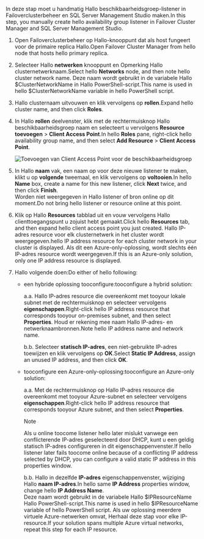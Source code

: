 <span data-ttu-id="9f593-101">In deze stap moet u handmatig Hallo beschikbaarheidsgroep-listener in Failoverclusterbeheer en SQL Server Management Studio maken.</span><span class="sxs-lookup"><span data-stu-id="9f593-101">In this step, you manually create hello availability group listener in Failover Cluster Manager and SQL Server Management Studio.</span></span>

1. <span data-ttu-id="9f593-102">Open Failoverclusterbeheer op Hallo-knooppunt dat als host fungeert voor de primaire replica Hallo.</span><span class="sxs-lookup"><span data-stu-id="9f593-102">Open Failover Cluster Manager from hello node that hosts hello primary replica.</span></span>

2. <span data-ttu-id="9f593-103">Selecteer Hallo **netwerken** knooppunt en Opmerking Hallo clusternetwerknaam.</span><span class="sxs-lookup"><span data-stu-id="9f593-103">Select hello **Networks** node, and then note hello cluster network name.</span></span> <span data-ttu-id="9f593-104">Deze naam wordt gebruikt in de variabele Hallo $ClusterNetworkName in Hallo PowerShell-script.</span><span class="sxs-lookup"><span data-stu-id="9f593-104">This name is used in hello $ClusterNetworkName variable in hello PowerShell script.</span></span>

3. <span data-ttu-id="9f593-105">Hallo clusternaam uitvouwen en klik vervolgens op **rollen**.</span><span class="sxs-lookup"><span data-stu-id="9f593-105">Expand hello cluster name, and then click **Roles**.</span></span>

4. <span data-ttu-id="9f593-106">In Hallo **rollen** deelvenster, klik met de rechtermuisknop Hallo beschikbaarheidsgroep naam en selecteert u vervolgens **Resource toevoegen** > **Client Access Point**.</span><span class="sxs-lookup"><span data-stu-id="9f593-106">In hello **Roles** pane, right-click hello availability group name, and then select **Add Resource** > **Client Access Point**.</span></span>
   
    ![Toevoegen van Client Access Point voor de beschikbaarheidsgroep](./media/virtual-machines-sql-server-configure-alwayson-availability-group-listener/IC678769.gif)

5. <span data-ttu-id="9f593-108">In Hallo **naam** vak, een naam op voor deze nieuwe listener te maken, klikt u op **volgende** tweemaal, en klik vervolgens op **voltooien**.</span><span class="sxs-lookup"><span data-stu-id="9f593-108">In hello **Name** box, create a name for this new listener, click **Next** twice, and then click **Finish**.</span></span>  
    <span data-ttu-id="9f593-109">Worden niet weergegeven in Hallo listener of bron online op dit moment.</span><span class="sxs-lookup"><span data-stu-id="9f593-109">Do not bring hello listener or resource online at this point.</span></span>

6. <span data-ttu-id="9f593-110">Klik op Hallo **Resources** tabblad uit en vouw vervolgens Hallo clienttoegangspunt u zojuist hebt gemaakt.</span><span class="sxs-lookup"><span data-stu-id="9f593-110">Click hello **Resources** tab, and then expand hello client access point you just created.</span></span> 
    <span data-ttu-id="9f593-111">Hallo IP-adres resource voor elk clusternetwerk in het cluster wordt weergegeven.</span><span class="sxs-lookup"><span data-stu-id="9f593-111">hello IP address resource for each cluster network in your cluster is displayed.</span></span> <span data-ttu-id="9f593-112">Als dit een Azure-only-oplossing, wordt slechts één IP-adres resource wordt weergegeven.</span><span class="sxs-lookup"><span data-stu-id="9f593-112">If this is an Azure-only solution, only one IP address resource is displayed.</span></span>

7. <span data-ttu-id="9f593-113">Hallo volgende doen:</span><span class="sxs-lookup"><span data-stu-id="9f593-113">Do either of hello following:</span></span>
   
   * <span data-ttu-id="9f593-114">een hybride oplossing tooconfigure:</span><span class="sxs-lookup"><span data-stu-id="9f593-114">tooconfigure a hybrid solution:</span></span>
     
        <span data-ttu-id="9f593-115">a.</span><span class="sxs-lookup"><span data-stu-id="9f593-115">a.</span></span> <span data-ttu-id="9f593-116">Hallo IP-adres resource die overeenkomt met tooyour lokale subnet met de rechtermuisknop en selecteer vervolgens **eigenschappen**.</span><span class="sxs-lookup"><span data-stu-id="9f593-116">Right-click hello IP address resource that corresponds tooyour on-premises subnet, and then select **Properties**.</span></span> <span data-ttu-id="9f593-117">Houd er rekening mee naam Hallo IP-adres- en netwerknaambronnen.</span><span class="sxs-lookup"><span data-stu-id="9f593-117">Note hello IP address name and network name.</span></span>
   
        <span data-ttu-id="9f593-118">b.</span><span class="sxs-lookup"><span data-stu-id="9f593-118">b.</span></span> <span data-ttu-id="9f593-119">Selecteer **statisch IP-adres**, een niet-gebruikte IP-adres toewijzen en klik vervolgens op **OK**.</span><span class="sxs-lookup"><span data-stu-id="9f593-119">Select **Static IP Address**, assign an unused IP address, and then click **OK**.</span></span>
 
   * <span data-ttu-id="9f593-120">tooconfigure een Azure-only-oplossing:</span><span class="sxs-lookup"><span data-stu-id="9f593-120">tooconfigure an Azure-only solution:</span></span>

        <span data-ttu-id="9f593-121">a.</span><span class="sxs-lookup"><span data-stu-id="9f593-121">a.</span></span> <span data-ttu-id="9f593-122">Met de rechtermuisknop op Hallo IP-adres resource die overeenkomt met tooyour Azure-subnet en selecteer vervolgens **eigenschappen**.</span><span class="sxs-lookup"><span data-stu-id="9f593-122">Right-click hello IP address resource that corresponds tooyour Azure subnet, and then select **Properties**.</span></span>
       
       > [!NOTE]
       > <span data-ttu-id="9f593-123">Als u online toocome listener hello later mislukt vanwege een conflicterende IP-adres geselecteerd door DHCP, kunt u een geldig statisch IP-adres configureren in dit eigenschappenvenster.</span><span class="sxs-lookup"><span data-stu-id="9f593-123">If hello listener later fails toocome online because of a conflicting IP address selected by DHCP, you can configure a valid static IP address in this properties window.</span></span>
       > 
       > 

       <span data-ttu-id="9f593-124">b.</span><span class="sxs-lookup"><span data-stu-id="9f593-124">b.</span></span> <span data-ttu-id="9f593-125">Hallo in dezelfde **IP-adres** eigenschappenvenster, wijziging Hallo **naam IP-adres**.</span><span class="sxs-lookup"><span data-stu-id="9f593-125">In hello same **IP Address** properties window, change hello **IP Address Name**.</span></span>  
        <span data-ttu-id="9f593-126">Deze naam wordt gebruikt in de variabele Hallo $IPResourceName Hallo PowerShell-script.</span><span class="sxs-lookup"><span data-stu-id="9f593-126">This name is used in hello $IPResourceName variable of hello PowerShell script.</span></span> <span data-ttu-id="9f593-127">Als uw oplossing meerdere virtuele Azure-netwerken omvat, Herhaal deze stap voor elke IP-resource.</span><span class="sxs-lookup"><span data-stu-id="9f593-127">If your solution spans multiple Azure virtual networks, repeat this step for each IP resource.</span></span>

